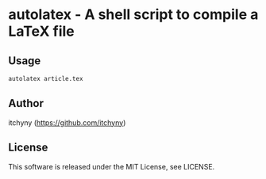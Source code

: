 # autolatex - A shell script to compile a LaTeX file
## Usage
```sh
autolatex article.tex
```

## Author
itchyny (https://github.com/itchyny)

## License
This software is released under the MIT License, see LICENSE.
